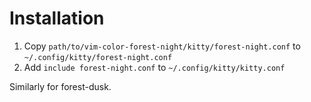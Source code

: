 # Installation

1. Copy `path/to/vim-color-forest-night/kitty/forest-night.conf` to `~/.config/kitty/forest-night.conf`
2. Add `include forest-night.conf` to `~/.config/kitty/kitty.conf`

Similarly for forest-dusk.
